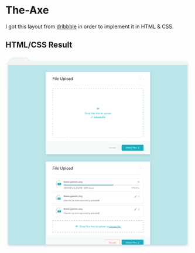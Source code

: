 # The-Axe


I got this layout from [dribbble](https://dribbble.com/shots/3169814-File-Uploader) in order to implement it in HTML & CSS.

## HTML/CSS Result

![](assets/img/frame-generic.png)